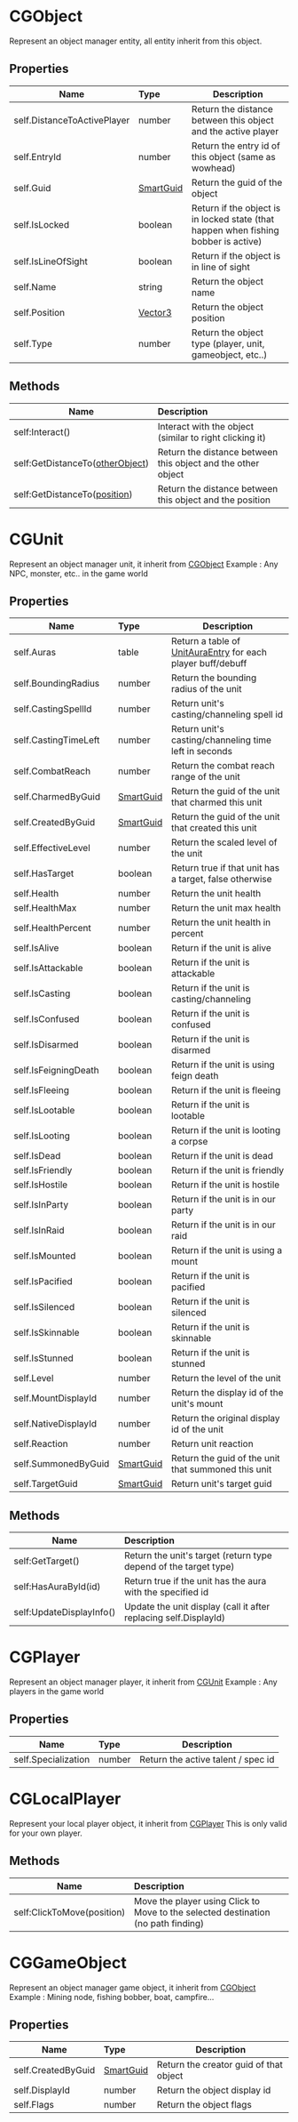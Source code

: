 # CGObject
Represent an object manager entity, all entity inherit from this object.


## Properties
| Name | Type | Description                                                  |
| ------ | :----------------------------------------------------------- | ------ |
| self.DistanceToActivePlayer | number |Return the distance between this object and the active player|
| self.EntryId | number |Return the entry id of this object (same as wowhead)|
| self.Guid | [SmartGuid](SmartGuid.md) |Return the guid of the object|
| self.IsLocked | boolean |Return if the object is in locked state (that happen when fishing bobber is active)|
| self.IsLineOfSight | boolean |Return if the object is in line of sight|
| self.Name | string |Return the object name|
| self.Position | [Vector3](Vector3.md) |Return the object position|
| self.Type | number |Return the object type (player, unit, gameobject, etc..)|


## Methods
| Name | Description |
| ------- | :----------------------------------------------------------- |
| self:Interact() |Interact with the object (similar to right clicking it)|
| self:GetDistanceTo([otherObject](#CGObject)) |Return the distance between this object and the other object|
| self:GetDistanceTo([position](Vector3.md)) |Return the distance between this object and the position|



# CGUnit
Represent an object manager unit, it inherit from [CGObject](#CGObject)
Example : Any NPC, monster, etc.. in the game world


## Properties
| Name | Type | Description                                                  |
| ------ | :----------------------------------------------------------- | ------ |
| self.Auras | table |Return a table of [UnitAuraEntry](UnitAuraEntry.md) for each player buff/debuff|
| self.BoundingRadius | number |Return the bounding radius of the unit|
| self.CastingSpellId | number |Return unit's casting/channeling spell id|
| self.CastingTimeLeft | number |Return unit's casting/channeling time left in seconds|
| self.CombatReach | number |Return the combat reach range of the unit|
| self.CharmedByGuid | [SmartGuid](SmartGuid.md) |Return the guid of the unit that charmed this unit|
| self.CreatedByGuid | [SmartGuid](SmartGuid.md) |Return the guid of the unit that created this unit|
| self.EffectiveLevel | number |Return the scaled level of the unit|
| self.HasTarget | boolean |Return true if that unit has a target, false otherwise|
| self.Health | number |Return the unit health|
| self.HealthMax | number |Return the unit max health|
| self.HealthPercent | number |Return the unit health in percent|
| self.IsAlive | boolean |Return if the unit is alive|
| self.IsAttackable | boolean |Return if the unit is attackable|
| self.IsCasting | boolean |Return if the unit is casting/channeling|
| self.IsConfused | boolean |Return if the unit is confused|
| self.IsDisarmed | boolean |Return if the unit is disarmed|
| self.IsFeigningDeath | boolean |Return if the unit is using feign death|
| self.IsFleeing | boolean |Return if the unit is fleeing|
| self.IsLootable | boolean |Return if the unit is lootable|
| self.IsLooting | boolean |Return if the unit is looting a corpse|
| self.IsDead | boolean |Return if the unit is dead|
| self.IsFriendly | boolean |Return if the unit is friendly|
| self.IsHostile | boolean |Return if the unit is hostile|
| self.IsInParty | boolean |Return if the unit is in our party|
| self.IsInRaid | boolean |Return if the unit is in our raid|
| self.IsMounted | boolean |Return if the unit is using a mount|
| self.IsPacified | boolean |Return if the unit is pacified|
| self.IsSilenced | boolean |Return if the unit is silenced|
| self.IsSkinnable | boolean |Return if the unit is skinnable|
| self.IsStunned | boolean |Return if the unit is stunned|
| self.Level | number |Return the level of the unit|
| self.MountDisplayId | number |Return the display id of the unit's mount|
| self.NativeDisplayId | number |Return the original display id of the unit|
| self.Reaction | number |Return unit reaction|
| self.SummonedByGuid | [SmartGuid](SmartGuid.md) |Return the guid of the unit that summoned this unit|
| self.TargetGuid | [SmartGuid](SmartGuid.md) |Return unit's target guid|


## Methods
| Name | Description |
| ------- | :----------------------------------------------------------- |
| self:GetTarget() |Return the unit's target (return type depend of the target type)|
| self:HasAuraById(id) |Return true if the unit has the aura with the specified id|
| self:UpdateDisplayInfo() |Update the unit display (call it after replacing self.DisplayId)|



# CGPlayer
Represent an object manager player, it inherit from [CGUnit](#CGUnit)
Example : Any players in the game world


## Properties
| Name | Type | Description                                                  |
| ------ | :----------------------------------------------------------- | ------ |
| self.Specialization | number |Return the active talent / spec id|



# CGLocalPlayer
Represent your local player object, it inherit from [CGPlayer](#CGPlayer)
This is only valid for your own player.


## Methods
| Name | Description |
| ------- | :----------------------------------------------------------- |
| self:ClickToMove(position) |Move the player using Click to Move to the selected destination (no path finding)|



# CGGameObject
Represent an object manager game object, it inherit from [CGObject](#CGObject)
Example : Mining node, fishing bobber, boat, campfire...


## Properties
| Name | Type | Description                                                  |
| ------ | :----------------------------------------------------------- | ------ |
| self.CreatedByGuid | [SmartGuid](SmartGuid.md) |Return the creator guid of that object|
| self.DisplayId | number |Return the object display id|
| self.Flags | number |Return the object flags|





